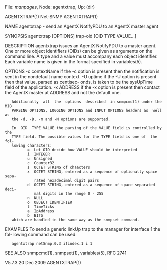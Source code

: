File: *manpages*,  Node: agentxtrap,  Up: (dir)

AGENTXTRAP(1)                      Net-SNMP                      AGENTXTRAP(1)



NAME
       agentxtrap - send an AgentX NotifyPDU to an AgentX master agent

SYNOPSIS
       agentxtrap [OPTIONS] trap-oid [OID TYPE VALUE...]

DESCRIPTION
       agentxtrap  issues  an  AgentX NotifyPDU to a master agent. One or more
       object identifiers (OIDs) can be given  as  arguments  on  the  command
       line.   A type and a value must accompany each object identifier.  Each
       variable name is given in the format specified in variables(5).

OPTIONS
       -c contextName
             if the -c option is present then the notification is sent in  the
             nondefault name context.
       -U uptime
             if  the -U option is present then that value, parsed as centisec-
             onds, is taken to be the sysUpTime field of the application.
       -x ADDRESS
             if the -x option is present then contact  the  AgentX  master  at
             ADDRESS and not the default one.

       Additionally  all  the  options  described  in snmpcmd(1) under the MIB
       PARSING OPTIONS, LOGGING OPTIONS and INPUT OPTIONS headers as  well  as
       the -d, -D, -m and -M options are supported.

       In  OID  TYPE VALUE the parsing of the VALUE field is controlled by the
       TYPE field. The possible values for the TYPE field is one of  the  fol-
       lowing characters:
              =  Let OID decide how VALUE should be interpreted
              i  INTEGER
              u  Unsigned
              c  Counter32
              s  OCTET STRING of chaacters
              x  OCTET STRING, entered as a sequence of optionally space sepa-
                 rated hexadecimal digit pairs
              d  OCTET STRING, entered as a sequence of space separated  deci-
                 mal digits in the range 0 - 255
              n  NULL
              o  OBJECT IDENTIFIER
              t  TimeTicks
              a  IpAddress
              b  BITS
       which are handled in the same way as the snmpset command.

EXAMPLES
       To  send  a generic linkUp trap to the manager for interface 1 the fol-
       lowing command can be used:

       agentxtrap netSnmp.0.3 ifindex.1 i 1

SEE ALSO
       snmpcmd(1), snmpset(1), variables(5), RFC 2741



V5.7.3                            20 Dec 2009                    AGENTXTRAP(1)
